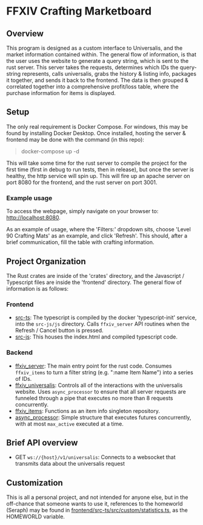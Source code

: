 # FFXIV Crafting Marketboard

## Overview

This program is designed as a custom interface to Universalis, and the market information contained within. The general flow of information, is that the user uses the website to generate a query string, which is sent to the rust server. This server takes the requests, determines which IDs the query-string represents, calls universalis, grabs the history & listing info, packages it together, and sends it back to the frontend. The data is then grouped & correlated together into a comprehensive profit/loss table, where the purchase information for items is displayed.

## Setup

The only real requirement is Docker Compose. For windows, this may be found by installing Docker Desktop. Once installed, hosting the server & frontend may be done with the command (in this repo):

> docker-compose up -d

This will take some time for the rust server to compile the project for the first time (first in debug to run tests, then in release), but once the server is healthy, the http service will spin up. This will fire up an apache server on port 8080 for the frontend, and the rust server on port 3001.

### Example usage

To access the webpage, simply navigate on your browser to:
[http://localhost:8080](http://localhost:8080).

As an example of usage, where the 'Filters:' dropdown sits, choose 'Level 90 Crafting Mats' as an example, and click 'Refresh'. This should, after a brief communication, fill the table with crafting information.

## Project Organization

The Rust crates are inside of the 'crates' directory, and the Javascript / Typescript files are inside the 'frontend' directory. The general flow of information is as follows:

### Frontend

* [src-ts](frontend/src-ts): The typescript is compiled by the docker 'typescript-init' service, into the `src-js/js` directory. Calls `ffxiv_server` API routines when the Refresh / Cancel button is pressed.
* [src-js](frontend/src-js): This houses the index.html and compiled typescript code.

### Backend

* [ffxiv_server](crates/ffxiv_server): The main entry point for the rust code. Consumes `ffxiv_items` to turn a filter string (e.g. ":name Item Name") into a series of IDs.
* [ffxiv_universalis](crates/ffxiv_universalis): Controls all of the interactions with the universalis website. Uses `async_processor` to ensure that all server requests are funneled through a pipe that executes no more than 8 requests concurrently.
* [ffxiv_items](crates/ffxiv_items): Functions as an item info singleton repository.
* [async_processor](crates/async_processor): Simple structure that executes futures concurrently, with at most `max_active` executed at a time.

## Brief API overview

* GET `ws://{host}/v1/universalis`: Connects to a websocket that transmits data about the universalis request

## Customization

This is all a personal project, and not intended for anyone else, but in the off-chance that someone wants to use it, references to the homeworld (Seraph) may be found in [frontend/src-ts/src/custom/statistics.ts](frontend/src-ts/src/custom/statistics.ts), as the HOMEWORLD variable.
